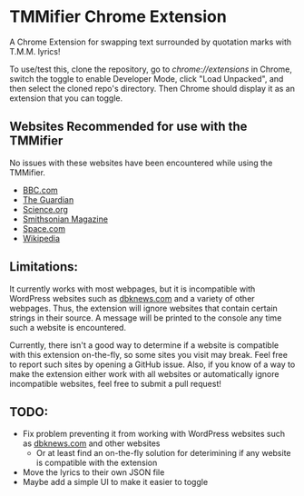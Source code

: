 # TMMifier Chrome Extension
A Chrome Extension for swapping text surrounded by quotation marks with T.M.M. lyrics!

To use/test this, clone the repository, go to _chrome://extensions_ in Chrome, switch the toggle to enable Developer Mode, click "Load Unpacked", and then select the cloned repo's directory. Then Chrome should display it as an extension that you can toggle.

## Websites Recommended for use with the TMMifier

No issues with these websites have been encountered while using the TMMifier.

- [BBC.com](https://www.bbc.com/)
- [The Guardian](https://www.theguardian.com/us)
- [Science.org](https://www.science.org/)
- [Smithsonian Magazine](https://www.smithsonianmag.com/)
- [Space.com](https://www.space.com/)
- [Wikipedia](https://www.wikipedia.org/)

## Limitations:
It currently works with most webpages, but it is incompatible with WordPress websites such as [dbknews.com](https://dbknews.com/) and a variety of other webpages. Thus, the extension will ignore websites that contain certain strings in their source. A message will be printed to the console any time such a website is encountered.

Currently, there isn't a good way to determine if a website is compatible with this extension on-the-fly, so some sites you visit may break. Feel free to report such sites by opening a GitHub issue. Also, if you know of a way to make the extension either work with all websites or automatically ignore incompatible websites, feel free to submit a pull request!

## TODO:
- Fix problem preventing it from working with WordPress websites such as [dbknews.com](https://dbknews.com/) and other websites
  - Or at least find an on-the-fly solution for deterimining if any website is compatible with the extension
- Move the lyrics to their own JSON file
- Maybe add a simple UI to make it easier to toggle
